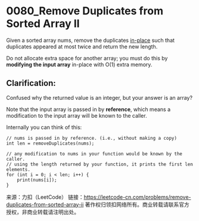 # 0080_Remove Duplicates from Sorted Array II

Given a sorted array nums, remove the duplicates [in-place](https://en.wikipedia.org/wiki/In-place_algorithm) such that duplicates appeared at most twice and return the new length.

Do not allocate extra space for another array; you must do this by **modifying the input array** in-place with O(1) extra memory.

## Clarification:

Confused why the returned value is an integer, but your answer is an array?

Note that the input array is passed in by **reference**, which means a modification to the input array will be known to the caller.

Internally you can think of this:

    // nums is passed in by reference. (i.e., without making a copy)
    int len = removeDuplicates(nums);

    // any modification to nums in your function would be known by the caller.
    // using the length returned by your function, it prints the first len elements.
    for (int i = 0; i < len; i++) {
        print(nums[i]);
    }

来源：力扣（LeetCode）
链接：https://leetcode-cn.com/problems/remove-duplicates-from-sorted-array-ii
著作权归领扣网络所有。商业转载请联系官方授权，非商业转载请注明出处。